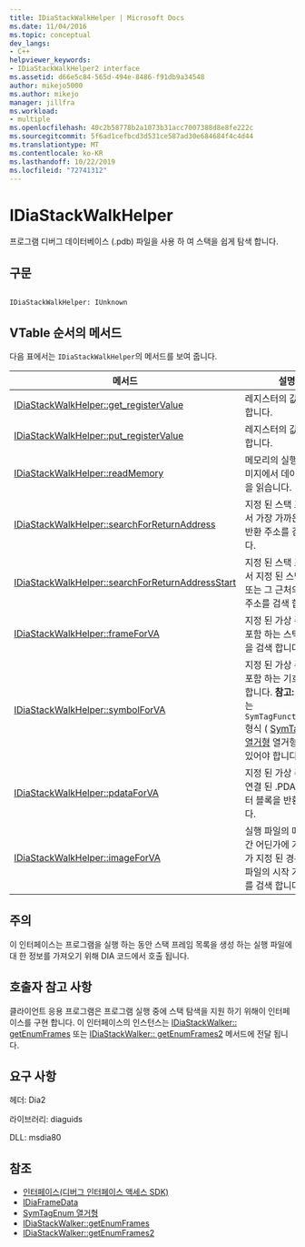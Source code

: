 ```yaml
---
title: IDiaStackWalkHelper | Microsoft Docs
ms.date: 11/04/2016
ms.topic: conceptual
dev_langs:
- C++
helpviewer_keywords:
- IDiaStackWalkHelper2 interface
ms.assetid: d66e5c84-565d-494e-8486-f91db9a34548
author: mikejo5000
ms.author: mikejo
manager: jillfra
ms.workload:
- multiple
ms.openlocfilehash: 40c2b58778b2a1073b31acc7007388d8e8fe222c
ms.sourcegitcommit: 5f6ad1cefbcd3d531ce587ad30e684684f4c4d44
ms.translationtype: MT
ms.contentlocale: ko-KR
ms.lasthandoff: 10/22/2019
ms.locfileid: "72741312"
---
```

# <a name="idiastackwalkhelper"></a>IDiaStackWalkHelper
프로그램 디버그 데이터베이스 (.pdb) 파일을 사용 하 여 스택을 쉽게 탐색 합니다.

## <a name="syntax"></a>구문

```

IDiaStackWalkHelper: IUnknown

```

## <a name="methods-in-vtable-order"></a>VTable 순서의 메서드
 다음 표에서는 `IDiaStackWalkHelper`의 메서드를 보여 줍니다.

|메서드|설명|
|------------|-----------------|
|[IDiaStackWalkHelper::get_registerValue](../../debugger/debug-interface-access/idiastackwalkhelper-get-registervalue.md)|레지스터의 값을 검색 합니다.|
|[IDiaStackWalkHelper::put_registerValue](../../debugger/debug-interface-access/idiastackwalkhelper-put-registervalue.md)|레지스터의 값을 설정 합니다.|
|[IDiaStackWalkHelper::readMemory](../../debugger/debug-interface-access/idiastackwalkhelper-readmemory.md)|메모리의 실행 파일 이미지에서 데이터 블록을 읽습니다.|
|[IDiaStackWalkHelper::searchForReturnAddress](../../debugger/debug-interface-access/idiastackwalkhelper-searchforreturnaddress.md)|지정 된 스택 프레임에서 가장 가까운 함수 반환 주소를 검색 합니다.|
|[IDiaStackWalkHelper::searchForReturnAddressStart](../../debugger/debug-interface-access/idiastackwalkhelper-searchforreturnaddressstart.md)|지정 된 스택 프레임에서 지정 된 스택 주소 또는 그 근처의 반환 주소를 검색 합니다.|
|[IDiaStackWalkHelper::frameForVA](../../debugger/debug-interface-access/idiastackwalkhelper-frameforva.md)|지정 된 가상 주소를 포함 하는 스택 프레임을 검색 합니다.|
|[IDiaStackWalkHelper::symbolForVA](../../debugger/debug-interface-access/idiastackwalkhelper-symbolforva.md)|지정 된 가상 주소를 포함 하는 기호를 검색 합니다. **참고:**  기호에는 `SymTagFunctionType` 형식 ( [SymTagEnum 열거형](../../debugger/debug-interface-access/symtagenum.md) 열거형의 값)이 있어야 합니다.|
|[IDiaStackWalkHelper::pdataForVA](../../debugger/debug-interface-access/idiastackwalkhelper-pdataforva.md)|지정 된 가상 주소와 연결 된 .PDATA 데이터 블록을 반환 합니다.|
|[IDiaStackWalkHelper::imageForVA](../../debugger/debug-interface-access/idiastackwalkhelper-imageforva.md)|실행 파일의 메모리 공간 어딘가에 가상 주소가 지정 된 경우 실행 파일의 시작 가상 주소를 검색 합니다.|

## <a name="remarks"></a>주의
 이 인터페이스는 프로그램을 실행 하는 동안 스택 프레임 목록을 생성 하는 실행 파일에 대 한 정보를 가져오기 위해 DIA 코드에서 호출 됩니다.

## <a name="notes-for-callers"></a>호출자 참고 사항
 클라이언트 응용 프로그램은 프로그램 실행 중에 스택 탐색을 지원 하기 위해이 인터페이스를 구현 합니다. 이 인터페이스의 인스턴스는 [IDiaStackWalker:: getEnumFrames](../../debugger/debug-interface-access/idiastackwalker-getenumframes.md) 또는 [IDiaStackWalker:: getEnumFrames2](../../debugger/debug-interface-access/idiastackwalker-getenumframes2.md) 메서드에 전달 됩니다.

## <a name="requirements"></a>요구 사항
 헤더: Dia2

 라이브러리: diaguids

 DLL: msdia80

## <a name="see-also"></a>참조
- [인터페이스(디버그 인터페이스 액세스 SDK)](../../debugger/debug-interface-access/interfaces-debug-interface-access-sdk.md)
- [IDiaFrameData](../../debugger/debug-interface-access/idiaframedata.md)
- [SymTagEnum 열거형](../../debugger/debug-interface-access/symtagenum.md)
- [IDiaStackWalker::getEnumFrames](../../debugger/debug-interface-access/idiastackwalker-getenumframes.md)
- [IDiaStackWalker::getEnumFrames2](../../debugger/debug-interface-access/idiastackwalker-getenumframes2.md)